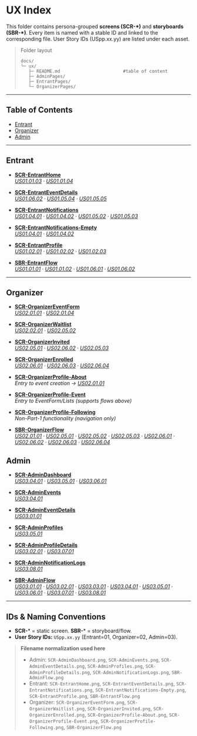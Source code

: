 # UX Index

This folder contains persona-grouped **screens (SCR-*)** and **storyboards (SBR-*)**.
Every item is named with a stable ID and linked to the corresponding file.
User Story IDs (USpp.xx.yy) are listed under each asset.

> Folder layout
>
> ```
> docs/
> └─ ux/
>    ├─ README.md                        #table of content
>    ├─ AdminPages/
>    ├─ EntrantPages/
>    └─ OrganizerPages/
> ```

---

## Table of Contents
- [Entrant](#entrant)
- [Organizer](#organizer)
- [Admin](#admin)

---

## Entrant

- **[SCR-EntrantHome](EntrantPages/SCR-EntrantHome.png)**  
  _[US01.01.03](../backlog/entrant.md#US010103) ·
  [US01.01.04](../backlog/entrant.md#US010104)_

- **[SCR-EntrantEventDetails](EntrantPages/SCR-EntrantEventDetails.png)**  
  _[US01.06.02](../backlog/entrant.md#US010602) ·
  [US01.05.04](../backlog/entrant.md#US010504) ·
  [US01.05.05](../backlog/entrant.md#US010505)_

- **[SCR-EntrantNotifications](EntrantPages/SCR-EntrantNotifications.png)**  
  _[US01.04.01](../backlog/entrant.md#US010401) ·
  [US01.04.02](../backlog/entrant.md#US010402) ·
  [US01.05.02](../backlog/entrant.md#US010502) ·
  [US01.05.03](../backlog/entrant.md#US010503)_

- **[SCR-EntrantNotifications-Empty](EntrantPages/SCR-EntrantNotifications-Empty.png)**  
  _[US01.04.01](../backlog/entrant.md#US010401) ·
  [US01.04.02](../backlog/entrant.md#US010402)_

- **[SCR-EntrantProfile](EntrantPages/SCR-EntrantProfile.png)**  
  _[US01.02.01](../backlog/entrant.md#US010201) ·
  [US01.02.02](../backlog/entrant.md#US010202) ·
  [US01.02.03](../backlog/entrant.md#US010203)_

- **[SBR-EntrantFlow](EntrantPages/SBR-EntrantFlow.png)**  
  _[US01.01.01](../backlog/entrant.md#US010101) ·
  [US01.01.02](../backlog/entrant.md#US010102) ·
  [US01.06.01](../backlog/entrant.md#US010601) ·
  [US01.06.02](../backlog/entrant.md#US010602)_

---

## Organizer

- **[SCR-OrganizerEventForm](OrganizerPages/SCR-OrganizerEventForm.png)**  
  _[US02.01.01](../backlog/organizer.md#US020101) ·
  [US02.01.04](../backlog/organizer.md#US020104)_

- **[SCR-OrganizerWaitlist](OrganizerPages/SCR-OrganizerWaitlist.png)**  
  _[US02.02.01](../backlog/organizer.md#US020201) ·
  [US02.05.02](../backlog/organizer.md#US020502)_

- **[SCR-OrganizerInvited](OrganizerPages/SCR-OrganizerInvited.png)**  
  _[US02.05.01](../backlog/organizer.md#US020501) ·
  [US02.06.02](../backlog/organizer.md#US020602) ·
  [US02.05.03](../backlog/organizer.md#US020503)_

- **[SCR-OrganizerEnrolled](OrganizerPages/SCR-OrganizerEnrolled.png)**  
  _[US02.06.01](../backlog/organizer.md#US020601) ·
  [US02.06.03](../backlog/organizer.md#US020603) ·
  [US02.06.04](../backlog/organizer.md#US020604)_

- **[SCR-OrganizerProfile-About](OrganizerPages/SCR-OrganizerProfile-About.png)**  
  _Entry to event creation → [US02.01.01](../backlog/organizer.md#US020101)_

- **[SCR-OrganizerProfile-Event](OrganizerPages/SCR-OrganizerProfile-Event.png)**  
  _Entry to EventForm/Lists (supports flows above)_

- **[SCR-OrganizerProfile-Following](OrganizerPages/SCR-OrganizerProfile-Following.png)**  
  _Non-Part-1 functionality (navigation only)_

- **[SBR-OrganizerFlow](OrganizerPages/SBR-OrganizerFlow.png)**  
  _[US02.01.01](../backlog/organizer.md#US020101) ·
  [US02.05.01](../backlog/organizer.md#US020501) ·
  [US02.05.02](../backlog/organizer.md#US020502) ·
  [US02.05.03](../backlog/organizer.md#US020503) ·
  [US02.06.01](../backlog/organizer.md#US020601) ·
  [US02.06.02](../backlog/organizer.md#US020602) ·
  [US02.06.03](../backlog/organizer.md#US020603) ·
  [US02.06.04](../backlog/organizer.md#US020604)_

## Admin

- **[SCR-AdminDashboard](AdminPages/SCR-AdminDashboard.png)**  
  _[US03.04.01](../backlog/admin.md#US030401) ·
  [US03.05.01](../backlog/admin.md#US030501) ·
  [US03.06.01](../backlog/admin.md#US030601)_

- **[SCR-AdminEvents](AdminPages/SCR-AdminEvents.png)**  
  _[US03.04.01](../backlog/admin.md#US030401)_

- **[SCR-AdminEventDetails](AdminPages/SCR-AdminEventDetails.png)**  
  _[US03.01.01](../backlog/admin.md#US030101)_

- **[SCR-AdminProfiles](AdminPages/SCR-AdminProfiles.png)**  
  _[US03.05.01](../backlog/admin.md#US030501)_

- **[SCR-AdminProfileDetails](AdminPages/SCR-AdminProfileDetails.png)**  
  _[US03.02.01](../backlog/admin.md#US030201) ·
  [US03.07.01](../backlog/admin.md#US030701)_

- **[SCR-AdminNotificationLogs](AdminPages/SCR-AdminNotificationLogs.png)**  
  _[US03.08.01](../backlog/admin.md#US030801)_

- **[SBR-AdminFlow](AdminPages/SBR-AdminFlow.png)**  
  _[US03.01.01](../backlog/admin.md#US030101) ·
  [US03.02.01](../backlog/admin.md#US030201) ·
  [US03.03.01](../backlog/admin.md#US030301) ·
  [US03.04.01](../backlog/admin.md#US030401) ·
  [US03.05.01](../backlog/admin.md#US030501) ·
  [US03.06.01](../backlog/admin.md#US030601) ·
  [US03.07.01](../backlog/admin.md#US030701) ·
  [US03.08.01](../backlog/admin.md#US030801)_

---

## IDs & Naming Conventions

- **SCR-*** = static screen. **SBR-*** = storyboard/flow.
- **User Story IDs:** `USpp.xx.yy` (Entrant=01, Organizer=02, Admin=03).  

> **Filename normalization used here**  
> - Admin: `SCR-AdminDashboard.png`, `SCR-AdminEvents.png`, `SCR-AdminEventDetails.png`, `SCR-AdminProfiles.png`, `SCR-AdminProfileDetails.png`, `SCR-AdminNotificationLogs.png`, `SBR-AdminFlow.png`  
> - Entrant: `SCR-EntrantHome.png`, `SCR-EntrantEventDetails.png`, `SCR-EntrantNotifications.png`, `SCR-EntrantNotifications-Empty.png`, `SCR-EntrantProfile.png`, `SBR-EntrantFlow.png`  
> - Organizer: `SCR-OrganizerEventForm.png`, `SCR-OrganizerWaitlist.png`, `SCR-OrganizerInvited.png`, `SCR-OrganizerEnrolled.png`, `SCR-OrganizerProfile-About.png`, `SCR-OrganizerProfile-Event.png`, `SCR-OrganizerProfile-Following.png`, `SBR-OrganizerFlow.png`
